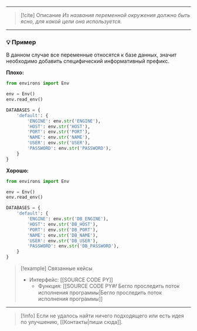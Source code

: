 ***

> [!cite] Описание
>_Из названия переменной окружения должно быть ясно, для какой цели она используется._

***
### 💡 Пример
В данном случае все переменные относятся к базе данных, значит необходимо добавить специфический информативный префикс.

**Плохо:**
```python
from environs import Env

env = Env()
env.read_env()

DATABASES = {
	'default': {
		'ENGINE': env.str('ENGINE'),
		'HOST': env.str('HOST'),
		'PORT': env.str('PORT'),
		'NAME': env.str('NAME'),
		'USER': env.str('USER'),
		'PASSWORD': env.str('PASSWORD'),
	}
}
```

**Хорошо:**
```python
from environs import Env

env = Env()
env.read_env()

DATABASES = {
	'default': {
		'ENGINE': env.str('DB_ENGINE'),
		'HOST': env.str('DB_HOST'),
		'PORT': env.str('DB_PORT'),
		'NAME': env.str('DB_NAME'),
		'USER': env.str('DB_USER'),
		'PASSWORD': env.str('DB_PASSWORD'),
	}
}
```

> [!example] Связанные кейсы
>- Интерфейс: [[SOURCE CODE PY]]
>	- Функция: [[SOURCE CODE PY#𝑓 Бегло проследить поток исполнения программы|Бегло проследить поток исполнения программы]]

***

> [!info]
> Если не удалось найти ничего подходящего или есть идея по улучшению, [[Контакты|пиши сюда]].
